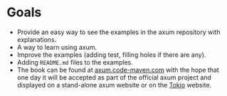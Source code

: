 # Goals

* Provide an easy way to see the examples in the axum repository with explanations.
* A way to learn using axum.
* Improve the examples (adding test, filling holes if there are any).
* Adding `README.md` files to the examples.
* The book can be found at [axum.code-maven.com](https://axum.code-maven.com/) with the hope that one day it will be accepted as part of the official axum project
and displayed on a stand-alone axum website or on the [Tokio](https://tokio.rs/) website.



